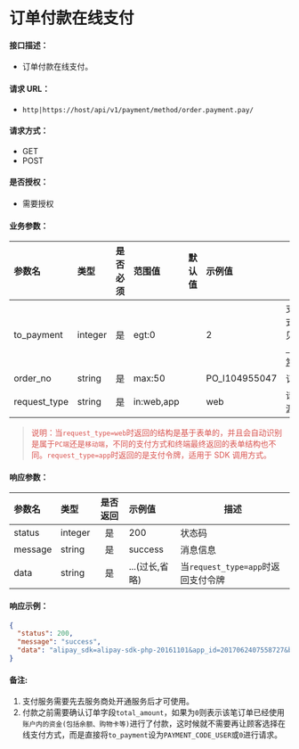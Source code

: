 # 订单付款在线支付

#### 接口描述：
- 订单付款在线支付。

#### 请求 URL：
- `http|https://host/api/v1/payment/method/order.payment.pay/`

#### 请求方式：
- GET
- POST

#### 是否授权：
- 需要授权

#### 业务参数：
|参数名|类型|是否必须|范围值|默认值|示例值|描述|
|:----|:---|:---:|:-----|:-----|:-----|-----|
|to_payment |integer |是 |egt:0 | |2 |支付方式，详见[「Code常量」](/api/client/payment/payment/z_documents.md#code常量-支付方式 "「Code常量」") |
|order_no |string |是 |max:50 | |PO_I104955047 |订单号 |
|request_type |string |是 |in:web,app | |web |请求来源 |

> <span style="color:#d9534f">说明：当`request_type=web`时返回的结构是基于表单的，并且会自动识别是属于`PC端`还是`移动端`，不同的支付方式和终端最终返回的表单结构也不同。`request_type=app`时返回的是支付令牌，适用于 SDK 调用方式。</span>

#### 响应参数：
|参数名|类型|是否返回|示例值|描述|
|:-----|:-----|:---:|:-----|-----|
|status |integer |是 |200 |状态码 |
|message |string |是 |success |消息信息 |
|data |string |是 |...(过长,省略) |当`request_type=app`时返回支付令牌 |

#### 响应示例：
```json
{
  "status": 200,
  "message": "success",
  "data": "alipay_sdk=alipay-sdk-php-20161101&app_id=2017062407558727&biz_content=%7B%22product_code%22%3A%22QUICK_MSECURITY_PAY%22%2C%22body%22%3A%22%22%2C%22subject%22%3A%22%E8%AE%A2%E5%8D%95%E4%BB%98%E6%AC%BE%22%2C%22total_amount%22%3A0.10000000000000001%2C%22out_trade_no%22%3A%22ZF_I6049564866510590001%22%7D&charset=UTF-8&format=json&method=alipay.trade.app.pay&notify_url=http%3A%2F%2Fcareyshop.oruei.com%2Fapi%2Fv1%2Fpayment%2Fmethod%2Fput.payment.data%2Fto_payment%2F2%2Ftype%2Fnotify.html&sign_type=RSA2&timestamp=2018-06-04+15%3A00%3A48&version=1.0&sign=YxS7WLT3V5IPUI7b8sJithv5j2PJu5jmRpMqndm6MXqftxUPdu0uDk98sm2s6kKqTgHHkpInmMzC9P11agYGQ3MJNXcCuU6tH9FKDd4YI7IprACHqo%2BEIWfne4fRDdTHeGwcPXUF8pgA0rCENhq3KynNd%2FlJLUhy5YbdWrAFHfhAgLX%2FhbjPcZnvFWFdwvjD%2BQLLCYJco0aK4SG4mI3RcCO52%2BdjfAvgotlFctvxUp4dg%2Fygn5NYLD4HsZNVB6xDdNxLGxnzq%2FNnL%2F%2FQEBoR57ixkPp3YbjWRR7PvG4tuCBFX99ysndzeELopy4QfMZVhv91YDrNNYjrTTJdnfy%2F%2Bg%3D%3D"
}
```

#### 备注:
1. 支付服务需要先去服务商处开通服务后才可使用。
2. 付款之前需要确认订单字段`total_amount`，如果为`0`则表示该笔订单已经使用`账户内的资金(包括余额、购物卡等)`进行了付款，这时候就不需要再让顾客选择在线支付方式，而是直接将`to_payment`设为`PAYMENT_CODE_USER`或`0`进行请求。
